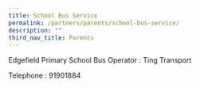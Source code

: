 ```yaml
---
title: School Bus Service
permalink: /partners/parents/school-bus-service/
description: ""
third_nav_title: Parents
---
```

Edgefield Primary School Bus Operator : Ting Transport

Telephone : 91901884

